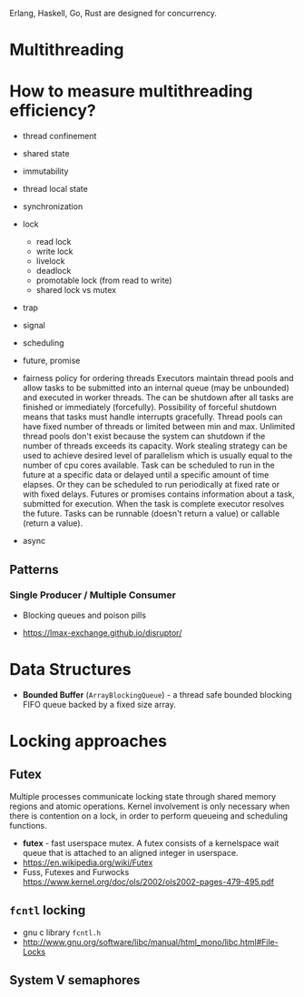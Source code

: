 Erlang, Haskell, Go, Rust are designed for concurrency.

# Multithreading

# How to measure multithreading efficiency?

- thread confinement
- shared state
- immutability
- thread local state
- synchronization
- lock
    - read lock
    - write lock
    - livelock
    - deadlock
    - promotable lock (from read to write)
    - shared lock vs mutex
- trap
- signal
- scheduling
- future, promise
- fairness policy for ordering threads
Executors maintain thread pools and allow tasks to be submitted into an internal queue (may be unbounded) and executed in worker threads. The can be shutdown after all tasks are finished or immediately (forcefully). Possibility of forceful shutdown means that tasks must handle interrupts gracefully.
Thread pools can have fixed number of threads or limited between min and max. Unlimited thread pools don't exist because the system can shutdown if the number of threads exceeds its capacity. Work stealing strategy can be used to achieve desired level of parallelism which is usually equal to the number of cpu cores available.
Task can be scheduled to run in the future at a specific data or delayed until a specific amount of time elapses. Or they can be scheduled to run periodically at fixed rate or with fixed delays.
Futures or promises contains information about a task, submitted for execution. When the task is complete executor resolves the future.
Tasks can be runnable (doesn't return a value) or callable (return a value).

- async

## Patterns

### Single Producer / Multiple Consumer
- Blocking queues and poison pills

- https://lmax-exchange.github.io/disruptor/

# Data Structures
- **Bounded Buffer** (`ArrayBlockingQueue`) - a thread safe bounded blocking FIFO queue backed by a fixed size array.

# Locking approaches
## Futex
Multiple processes communicate locking state through shared memory regions and atomic operations. Kernel involvement is only necessary when there is contention on a lock, in order to perform queueing and scheduling functions.
- **futex** - fast userspace mutex. A futex consists of a kernelspace wait queue that is attached to an aligned integer in userspace.
- https://en.wikipedia.org/wiki/Futex
- Fuss, Futexes and Furwocks https://www.kernel.org/doc/ols/2002/ols2002-pages-479-495.pdf

## `fcntl` locking
- gnu c library `fcntl.h`
- http://www.gnu.org/software/libc/manual/html_mono/libc.html#File-Locks

## System V semaphores
